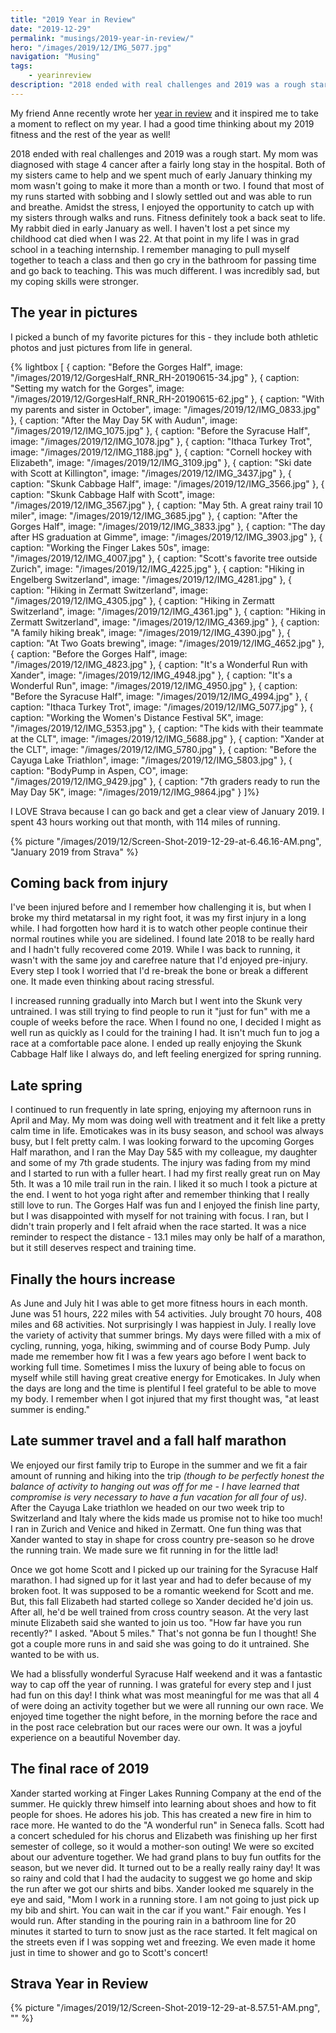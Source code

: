 ```yaml
---
title: "2019 Year in Review"
date: "2019-12-29"
permalink: "musings/2019-year-in-review/"
hero: "/images/2019/12/IMG_5077.jpg"
navigation: "Musing"
tags:
    - yearinreview
description: "2018 ended with real challenges and 2019 was a rough start. My mom was diagnosed with stage 4 cancer after a fairly long stay in the hospital. Both of my sisters came to help and we spent much of early January thinking my mom wasn't going to make it more than a month or two."
---
```


My friend Anne recently wrote her [year in review](https://10minutemiler.wordpress.com/2019/12/24/janus-a-k-a-looking-ahead-to-2020/) and it inspired me to take a moment to reflect on my year. I had a good time thinking about my 2019 fitness and the rest of the year as well!

2018 ended with real challenges and 2019 was a rough start. My mom was diagnosed with stage 4 cancer after a fairly long stay in the hospital. Both of my sisters came to help and we spent much of early January thinking my mom wasn't going to make it more than a month or two. I found that most of my runs started with sobbing and I slowly settled out and was able to run and breathe. Amidst the stress, I enjoyed the opportunity to catch up with my sisters through walks and runs. Fitness definitely took a back seat to life. My rabbit died in early January as well. I haven't lost a pet since my childhood cat died when I was 22. At that point in my life I was in grad school in a teaching internship. I remember managing to pull myself together to teach a class and then go cry in the bathroom for passing time and go back to teaching. This was much different. I was incredibly sad, but my coping skills were stronger.

## The year in pictures

I picked a bunch of my favorite pictures for this - they include both athletic photos and just pictures from life in general.

{% lightbox [
    { caption: "Before the Gorges Half", image: "/images/2019/12/GorgesHalf_RNR_RH-20190615-34.jpg" },
    { caption: "Setting my watch for the Gorges", image: "/images/2019/12/GorgesHalf_RNR_RH-20190615-62.jpg" },
    { caption: "With my parents and sister in October", image: "/images/2019/12/IMG_0833.jpg" },
    { caption: "After the May Day 5K with Audun", image: "/images/2019/12/IMG_1075.jpg" },
    { caption: "Before the Syracuse Half", image: "/images/2019/12/IMG_1078.jpg" },
    { caption: "Ithaca Turkey Trot", image: "/images/2019/12/IMG_1188.jpg" },
    { caption: "Cornell hockey with Elizabeth", image: "/images/2019/12/IMG_3109.jpg" },
    { caption: "Ski date with Scott at Killington", image: "/images/2019/12/IMG_3437.jpg" },
    { caption: "Skunk Cabbage Half", image: "/images/2019/12/IMG_3566.jpg" },
    { caption: "Skunk Cabbage Half with Scott", image: "/images/2019/12/IMG_3567.jpg" },
    { caption: "May 5th. A great rainy trail 10 miler", image: "/images/2019/12/IMG_3685.jpg" },
    { caption: "After the Gorges Half", image: "/images/2019/12/IMG_3833.jpg" },
    { caption: "The day after HS graduation at Gimme", image: "/images/2019/12/IMG_3903.jpg" },
    { caption: "Working the Finger Lakes 50s", image: "/images/2019/12/IMG_4007.jpg" },
    { caption: "Scott's favorite tree outside Zurich", image: "/images/2019/12/IMG_4225.jpg" },
    { caption: "Hiking in Engelberg Switzerland", image: "/images/2019/12/IMG_4281.jpg" },
    { caption: "Hiking in Zermatt Switzerland", image: "/images/2019/12/IMG_4305.jpg" },
    { caption: "Hiking in Zermatt Switzerland", image: "/images/2019/12/IMG_4361.jpg" },
    { caption: "Hiking in Zermatt Switzerland", image: "/images/2019/12/IMG_4369.jpg" },
    { caption: "A family hiking break", image: "/images/2019/12/IMG_4390.jpg" },
    { caption: "At Two Goats brewing", image: "/images/2019/12/IMG_4652.jpg" },
    { caption: "Before the Gorges Half", image: "/images/2019/12/IMG_4823.jpg" },
    { caption: "It's a Wonderful Run with Xander", image: "/images/2019/12/IMG_4948.jpg" },
    { caption: "It's a Wonderful Run", image: "/images/2019/12/IMG_4950.jpg" },
    { caption: "Before the Syracuse Half", image: "/images/2019/12/IMG_4994.jpg" },
    { caption: "Ithaca Turkey Trot", image: "/images/2019/12/IMG_5077.jpg" },
    { caption: "Working the Women's Distance Festival 5K", image: "/images/2019/12/IMG_5353.jpg" },
    { caption: "The kids with their teammate at the CLT", image: "/images/2019/12/IMG_5688.jpg" },
    { caption: "Xander at the CLT", image: "/images/2019/12/IMG_5780.jpg" },
    { caption: "Before the Cayuga Lake Triathlon", image: "/images/2019/12/IMG_5803.jpg" },
    { caption: "BodyPump in Aspen, CO", image: "/images/2019/12/IMG_9429.jpg" },
    { caption: "7th graders ready to run the May Day 5K", image: "/images/2019/12/IMG_9864.jpg" }
]%}
    
I LOVE Strava because I can go back and get a clear view of January 2019. I spent 43 hours working out that month, with 114 miles of running.

{% picture "/images/2019/12/Screen-Shot-2019-12-29-at-6.46.16-AM.png", "January 2019 from Strava" %}

## Coming back from injury

I've been injured before and I remember how challenging it is, but when I broke my third metatarsal in my right foot, it was my first injury in a long while. I had forgotten how hard it is to watch other people continue their normal routines while you are sidelined. I found late 2018 to be really hard and I hadn't fully recovered come 2019. While I was back to running, it wasn't with the same joy and carefree nature that I'd enjoyed pre-injury. Every step I took I worried that I'd re-break the bone or break a different one. It made even thinking about racing stressful.

I increased running gradually into March but I went into the Skunk very untrained. I was still trying to find people to run it "just for fun" with me a couple of weeks before the race. When I found no one, I decided I might as well run as quickly as I could for the training I had. It isn't much fun to jog a race at a comfortable pace alone. I ended up really enjoying the Skunk Cabbage Half like I always do, and left feeling energized for spring running.

## Late spring

I continued to run frequently in late spring, enjoying my afternoon runs in April and May. My mom was doing well with treatment and it felt like a pretty calm time in life. Emoticakes was in its busy season, and school was always busy, but I felt pretty calm. I was looking forward to the upcoming Gorges Half marathon, and I ran the May Day 5&5 with my colleague, my daughter and some of my 7th grade students. The injury was fading from my mind and I started to run with a fuller heart. I had my first really great run on May 5th. It was a 10 mile trail run in the rain. I liked it so much I took a picture at the end. I went to hot yoga right after and remember thinking that I really still love to run. The Gorges Half was fun and I enjoyed the finish line party, but I was disappointed with myself for not training with focus. I ran, but I didn't train properly and I felt afraid when the race started. It was a nice reminder to respect the distance - 13.1 miles may only be half of a marathon, but it still deserves respect and training time.

## Finally the hours increase

As June and July hit I was able to get more fitness hours in each month. June was 51 hours, 222 miles with 54 activities. July brought 70 hours, 408 miles and 68 activities. Not surprisingly I was happiest in July. I really love the variety of activity that summer brings. My days were filled with a mix of cycling, running, yoga, hiking, swimming and of course Body Pump. July made me remember how fit I was a few years ago before I went back to working full time. Sometimes I miss the luxury of being able to focus on myself while still having great creative energy for Emoticakes. In July when the days are long and the time is plentiful I feel grateful to be able to move my body. I remember when I got injured that my first thought was, "at least summer is ending."

## Late summer travel and a fall half marathon

We enjoyed our first family trip to Europe in the summer and we fit a fair amount of running and hiking into the trip _(though to be perfectly honest the balance of activity to hanging out was off for me - I have learned that compromise is very necessary to have a fun vacation for all four of us)_. After the Cayuga Lake triathlon we headed on our two week trip to Switzerland and Italy where the kids made us promise not to hike too much! I ran in Zurich and Venice and hiked in Zermatt. One fun thing was that Xander wanted to stay in shape for cross country pre-season so he drove the running train. We made sure we fit running in for the little lad!

Once we got home Scott and I picked up our training for the Syracuse Half marathon. I had signed up for it last year and had to defer because of my broken foot. It was supposed to be a romantic weekend for Scott and me. But, this fall Elizabeth had started college so Xander decided he'd join us. After all, he'd be well trained from cross country season. At the very last minute Elizabeth said she wanted to join us too. "How far have you run recently?" I asked. "About 5 miles." That's not gonna be fun I thought! She got a couple more runs in and said she was going to do it untrained. She wanted to be with us.

We had a blissfully wonderful Syracuse Half weekend and it was a fantastic way to cap off the year of running. I was grateful for every step and I just had fun on this day! I think what was most meaningful for me was that all 4 of were doing an activity together but we were all running our own race. We enjoyed time together the night before, in the morning before the race and in the post race celebration but our races were our own. It was a joyful experience on a beautiful November day.

## The final race of 2019

Xander started working at Finger Lakes Running Company at the end of the summer. He quickly threw himself into learning about shoes and how to fit people for shoes. He adores his job. This has created a new fire in him to race more. He wanted to do the "A wonderful run" in Seneca falls. Scott had a concert scheduled for his chorus and Elizabeth was finishing up her first semester of college, so it would a mother-son outing! We were so excited about our adventure together. We had grand plans to buy fun outfits for the season, but we never did. It turned out to be a really really rainy day! It was so rainy and cold that I had the audacity to suggest we go home and skip the run after we got our shirts and bibs. Xander looked me squarely in the eye and said, "Mom I work in a running store. I am not going to just pick up my bib and shirt. You can wait in the car if you want." Fair enough. Yes I would run. After standing in the pouring rain in a bathroom line for 20 minutes it started to turn to snow just as the race started. It felt magical on the streets even if I was sopping wet and freezing. We even made it home just in time to shower and go to Scott's concert!

## Strava Year in Review

{% picture "/images/2019/12/Screen-Shot-2019-12-29-at-8.57.51-AM.png", "" %}